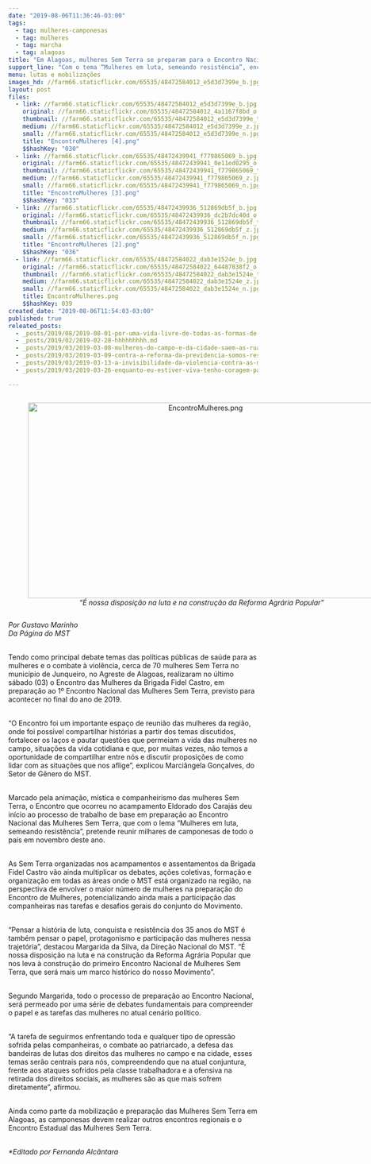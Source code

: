 ```yaml
---
date: "2019-08-06T11:36:46-03:00"
tags:
  - tag: mulheres-camponesas
  - tag: mulheres
  - tag: marcha
  - tag: alagoas
title: "Em Alagoas, mulheres Sem Terra se preparam para o Encontro Nacional"
support_line: "Com o tema “Mulheres em luta, semeando resistência”, encontro foi realizado no agreste do estado"
menu: lutas e mobilizações
images_hd: //farm66.staticflickr.com/65535/48472584012_e5d3d7399e_b.jpg
layout: post
files:
  - link: //farm66.staticflickr.com/65535/48472584012_e5d3d7399e_b.jpg
    original: //farm66.staticflickr.com/65535/48472584012_4a1167f8bd_o.png
    thumbnail: //farm66.staticflickr.com/65535/48472584012_e5d3d7399e_t.jpg
    medium: //farm66.staticflickr.com/65535/48472584012_e5d3d7399e_z.jpg
    small: //farm66.staticflickr.com/65535/48472584012_e5d3d7399e_n.jpg
    title: "EncontroMulheres [4].png"
    $$hashKey: "030"
  - link: //farm66.staticflickr.com/65535/48472439941_f779865069_b.jpg
    original: //farm66.staticflickr.com/65535/48472439941_0e11ed0295_o.png
    thumbnail: //farm66.staticflickr.com/65535/48472439941_f779865069_t.jpg
    medium: //farm66.staticflickr.com/65535/48472439941_f779865069_z.jpg
    small: //farm66.staticflickr.com/65535/48472439941_f779865069_n.jpg
    title: "EncontroMulheres [3].png"
    $$hashKey: "033"
  - link: //farm66.staticflickr.com/65535/48472439936_512869db5f_b.jpg
    original: //farm66.staticflickr.com/65535/48472439936_dc2b7dc40d_o.png
    thumbnail: //farm66.staticflickr.com/65535/48472439936_512869db5f_t.jpg
    medium: //farm66.staticflickr.com/65535/48472439936_512869db5f_z.jpg
    small: //farm66.staticflickr.com/65535/48472439936_512869db5f_n.jpg
    title: "EncontroMulheres [2].png"
    $$hashKey: "036"
  - link: //farm66.staticflickr.com/65535/48472584022_dab3e1524e_b.jpg
    original: //farm66.staticflickr.com/65535/48472584022_64487838f2_o.png
    thumbnail: //farm66.staticflickr.com/65535/48472584022_dab3e1524e_t.jpg
    medium: //farm66.staticflickr.com/65535/48472584022_dab3e1524e_z.jpg
    small: //farm66.staticflickr.com/65535/48472584022_dab3e1524e_n.jpg
    title: EncontroMulheres.png
    $$hashKey: 039
created_date: "2019-08-06T11:54:03-03:00"
published: true
releated_posts:
  - _posts/2019/08/2019-08-01-por-uma-vida-livre-de-todas-as-formas-de-violencia-sem-racismo-e-sem-sexismo.md
  - _posts/2019/02/2019-02-28-hhhhhhhhh.md
  - _posts/2019/03/2019-03-08-mulheres-do-campo-e-da-cidade-saem-as-ruas-de-todo-pais.md
  - _posts/2019/03/2019-03-09-contra-a-reforma-da-previdencia-somos-resistencia.md
  - _posts/2019/03/2019-03-13-a-invisibilidade-da-violencia-contra-as-mulheres-do-campo-e-das-florestas.md
  - _posts/2019/03/2019-03-26-enquanto-eu-estiver-viva-tenho-coragem-para-lutar.md

---
```

<div style="text-align:center">
<figure class="image" style="display:inline-block"><img alt="EncontroMulheres.png" height="394" src="//farm66.staticflickr.com/65535/48472584022_dab3e1524e_b.jpg" width="700" />
<figcaption><em>&ldquo;&Eacute; nossa disposi&ccedil;&atilde;o na luta e na constru&ccedil;&atilde;o da Reforma Agr&aacute;ria Popular&quot;</em></figcaption>
</figure>
</div>

<p><em>Por Gustavo Marinho<br />
Da P&aacute;gina do MST</em></p>

<p><br />
Tendo como principal&nbsp;debate&nbsp;temas das pol&iacute;ticas p&uacute;blicas de sa&uacute;de para as mulheres e o combate &agrave; viol&ecirc;ncia, cerca de 70 mulheres Sem Terra no munic&iacute;pio de Junqueiro, no Agreste de Alagoas, realizaram no &uacute;ltimo s&aacute;bado (03) o Encontro das Mulheres da Brigada Fidel Castro, em prepara&ccedil;&atilde;o ao 1&ordm; Encontro Nacional das Mulheres Sem Terra, previsto para acontecer no final do ano de 2019.</p>

<p><br />
&ldquo;O Encontro foi um importante espa&ccedil;o de reuni&atilde;o das mulheres da regi&atilde;o, onde foi poss&iacute;vel compartilhar hist&oacute;rias a partir dos temas discutidos, fortalecer os la&ccedil;os e pautar quest&otilde;es que permeiam a vida das mulheres no campo, situa&ccedil;&otilde;es da vida cotidiana e que, por muitas vezes, n&atilde;o temos a oportunidade de compartilhar entre n&oacute;s e discutir proposi&ccedil;&otilde;es de como lidar com as situa&ccedil;&otilde;es que nos aflige&rdquo;, explicou Marci&acirc;ngela Gon&ccedil;alves, do Setor de G&ecirc;nero do MST.</p>

<p><br />
Marcado pela anima&ccedil;&atilde;o, m&iacute;stica e companheirismo das mulheres Sem Terra, o Encontro que ocorreu no acampamento Eldorado dos Caraj&aacute;s&nbsp;deu in&iacute;cio ao processo de trabalho de base em prepara&ccedil;&atilde;o ao Encontro Nacional das Mulheres Sem Terra, que com o lema &ldquo;Mulheres em luta, semeando resist&ecirc;ncia&rdquo;, pretende reunir milhares de camponesas de todo o pa&iacute;s em novembro deste ano.</p>

<p><br />
As Sem Terra organizadas nos acampamentos e assentamentos da Brigada Fidel Castro v&atilde;o ainda multiplicar os debates, a&ccedil;&otilde;es coletivas, forma&ccedil;&atilde;o e organiza&ccedil;&atilde;o em todas as &aacute;reas onde o MST est&aacute; organizado na regi&atilde;o, na perspectiva de envolver o maior n&uacute;mero de mulheres na prepara&ccedil;&atilde;o do Encontro de Mulheres, potencializando ainda mais a participa&ccedil;&atilde;o das companheiras nas tarefas e desafios gerais do conjunto do Movimento.</p>

<p><br />
&ldquo;Pensar a hist&oacute;ria de luta, conquista e resist&ecirc;ncia dos 35 anos do MST &eacute; tamb&eacute;m pensar o papel, protagonismo e participa&ccedil;&atilde;o das mulheres nessa trajet&oacute;ria&rdquo;, destacou Margarida da Silva, da Dire&ccedil;&atilde;o Nacional do MST. &ldquo;&Eacute; nossa disposi&ccedil;&atilde;o na luta e na constru&ccedil;&atilde;o da Reforma Agr&aacute;ria Popular que nos leva &agrave; constru&ccedil;&atilde;o do primeiro Encontro Nacional de Mulheres Sem Terra, que ser&aacute; mais um marco hist&oacute;rico do nosso Movimento&rdquo;.</p>

<p><br />
Segundo Margarida, todo o processo de prepara&ccedil;&atilde;o ao Encontro Nacional, ser&aacute; permeado por uma s&eacute;rie de debates fundamentais para compreender o papel e as tarefas das mulheres no atual cen&aacute;rio pol&iacute;tico.</p>

<p><br />
&ldquo;A tarefa de seguirmos enfrentando toda e qualquer tipo de opress&atilde;o sofrida pelas companheiras, o combate ao patriarcado, a defesa das bandeiras de lutas dos direitos das mulheres no campo e na cidade, esses temas ser&atilde;o centrais para n&oacute;s, compreendendo que na atual conjuntura, frente aos ataques sofridos pela classe trabalhadora e a ofensiva na retirada dos direitos sociais, as mulheres s&atilde;o as que mais sofrem diretamente&rdquo;, afirmou.</p>

<p><br />
Ainda como parte da mobiliza&ccedil;&atilde;o e prepara&ccedil;&atilde;o das Mulheres Sem Terra em Alagoas, as camponesas devem realizar outros encontros regionais e o Encontro Estadual das Mulheres Sem Terra.</p>

<p><br />
<em>*Editado por Fernanda Alc&acirc;ntara</em></p>
